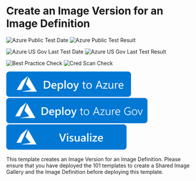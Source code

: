 # Create an Image Version for an Image Definition

![Azure Public Test Date](https://azurequickstartsservice.blob.core.windows.net/badges/101-sig-image-version-create/PublicLastTestDate.svg)
![Azure Public Test Result](https://azurequickstartsservice.blob.core.windows.net/badges/101-sig-image-version-create/PublicDeployment.svg)

![Azure US Gov Last Test Date](https://azurequickstartsservice.blob.core.windows.net/badges/101-sig-image-version-create/FairfaxLastTestDate.svg)
![Azure US Gov Last Test Result](https://azurequickstartsservice.blob.core.windows.net/badges/101-sig-image-version-create/FairfaxDeployment.svg)

![Best Practice Check](https://azurequickstartsservice.blob.core.windows.net/badges/101-sig-image-version-create/BestPracticeResult.svg)
![Cred Scan Check](https://azurequickstartsservice.blob.core.windows.net/badges/101-sig-image-version-create/CredScanResult.svg)

[![Deploy To Azure](https://raw.githubusercontent.com/Azure/azure-quickstart-templates/master/1-CONTRIBUTION-GUIDE/images/deploytoazure.svg?sanitize=true)](https://portal.azure.com/#create/Microsoft.Template/uri/https%3A%2F%2Fraw.githubusercontent.com%2FAzure%2Fazure-quickstart-templates%2Fmaster%2F101-sig-image-version-create%2Fazuredeploy.json)  
[![Deploy To Azure US Gov](https://raw.githubusercontent.com/Azure/azure-quickstart-templates/master/1-CONTRIBUTION-GUIDE/images/deploytoazuregov.svg?sanitize=true)](https://portal.azure.us/#create/Microsoft.Template/uri/https%3A%2F%2Fraw.githubusercontent.com%2FAzure%2Fazure-quickstart-templates%2Fmaster%2F101-sig-image-version-create%2Fazuredeploy.json)  
[![Visualize](https://raw.githubusercontent.com/Azure/azure-quickstart-templates/master/1-CONTRIBUTION-GUIDE/images/visualizebutton.svg?sanitize=true)](http://armviz.io/#/?load=https%3A%2F%2Fraw.githubusercontent.com%2FAzure%2Fazure-quickstart-templates%2Fmaster%2F101-sig-image-version-create%2Fazuredeploy.json)

This template creates an Image Version for an Image Definition. Please ensure that you have deployed the 101 templates to create a Shared Image Gallery and the Image Definition before deploying this template.